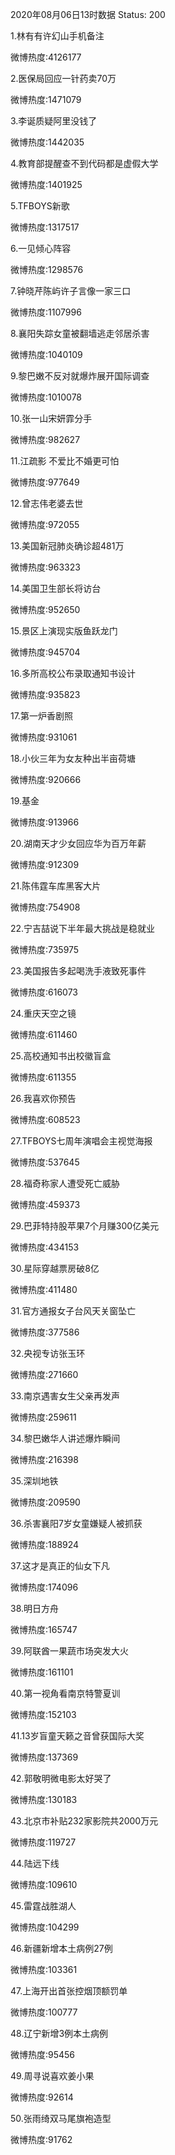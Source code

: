 2020年08月06日13时数据
Status: 200

1.林有有许幻山手机备注

微博热度:4126177

2.医保局回应一针药卖70万

微博热度:1471079

3.李诞质疑阿里没钱了

微博热度:1442035

4.教育部提醒查不到代码都是虚假大学

微博热度:1401925

5.TFBOYS新歌

微博热度:1317517

6.一见倾心阵容

微博热度:1298576

7.钟晓芹陈屿许子言像一家三口

微博热度:1107996

8.襄阳失踪女童被翻墙逃走邻居杀害

微博热度:1040109

9.黎巴嫩不反对就爆炸展开国际调查

微博热度:1010078

10.张一山宋妍霏分手

微博热度:982627

11.江疏影 不爱比不婚更可怕

微博热度:977649

12.曾志伟老婆去世

微博热度:972055

13.美国新冠肺炎确诊超481万

微博热度:963323

14.美国卫生部长将访台

微博热度:952650

15.景区上演现实版鱼跃龙门

微博热度:945704

16.多所高校公布录取通知书设计

微博热度:935823

17.第一炉香剧照

微博热度:931061

18.小伙三年为女友种出半亩荷塘

微博热度:920666

19.基金

微博热度:913966

20.湖南天才少女回应华为百万年薪

微博热度:912309

21.陈伟霆车库黑客大片

微博热度:754908

22.宁吉喆说下半年最大挑战是稳就业

微博热度:735975

23.美国报告多起喝洗手液致死事件

微博热度:616073

24.重庆天空之镜

微博热度:611460

25.高校通知书出校徽盲盒

微博热度:611355

26.我喜欢你预告

微博热度:608523

27.TFBOYS七周年演唱会主视觉海报

微博热度:537645

28.福奇称家人遭受死亡威胁

微博热度:459373

29.巴菲特持股苹果7个月赚300亿美元

微博热度:434153

30.星际穿越票房破8亿

微博热度:411480

31.官方通报女子台风天关窗坠亡

微博热度:377586

32.央视专访张玉环

微博热度:271660

33.南京遇害女生父亲再发声

微博热度:259611

34.黎巴嫩华人讲述爆炸瞬间

微博热度:216398

35.深圳地铁

微博热度:209590

36.杀害襄阳7岁女童嫌疑人被抓获

微博热度:188924

37.这才是真正的仙女下凡

微博热度:174096

38.明日方舟

微博热度:165747

39.阿联酋一果蔬市场突发大火

微博热度:161101

40.第一视角看南京特警夏训

微博热度:152103

41.13岁盲童天籁之音曾获国际大奖

微博热度:137369

42.郭敬明微电影太好哭了

微博热度:130183

43.北京市补贴232家影院共2000万元

微博热度:119727

44.陆远下线

微博热度:109610

45.雷霆战胜湖人

微博热度:104299

46.新疆新增本土病例27例

微博热度:103361

47.上海开出首张控烟顶额罚单

微博热度:100777

48.辽宁新增3例本土病例

微博热度:95456

49.周寻说喜欢姜小果

微博热度:92614

50.张雨绮双马尾旗袍造型

微博热度:91762

